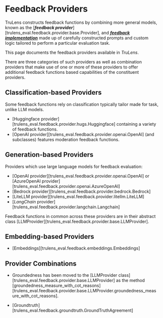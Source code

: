 # Feedback Providers

TruLens constructs feedback functions by combining more general models, known as
the [**_feedback provider_**][trulens_eval.feedback.provider.base.Provider], and
[**_feedback implementation_**](../feedback_implementations/index.md) made up of
carefully constructed prompts and custom logic tailored to perform a particular
evaluation task.

This page documents the feedback providers available in _TruLens_.

There are three categories of such providers as well as combination providers
that make use of one or more of these providers to offer additional feedback
functions based capabilities of the constituent providers.

## Classification-based Providers

Some feedback functions rely on classification typically tailor made for task, unlike LLM models.

- [Huggingface provider][trulens_eval.feedback.provider.hugs.Huggingface]
  containing a variety of feedback functions.
- [OpenAI provider][trulens_eval.feedback.provider.openai.OpenAI] (and
  subclasses) features moderation feedback functions.

## Generation-based Providers

Providers which use large language models for feedback evaluation:

- [OpenAI provider][trulens_eval.feedback.provider.openai.OpenAI] or
  [AzureOpenAI provider][trulens_eval.feedback.provider.openai.AzureOpenAI]
- [Bedrock provider][trulens_eval.feedback.provider.bedrock.Bedrock]
- [LiteLLM provider][trulens_eval.feedback.provider.litellm.LiteLLM]
- [_LangChain_ provider][trulens_eval.feedback.provider.langchain.Langchain]

Feedback functions in common across these providers are in their abstract class
[LLMProvider][trulens_eval.feedback.provider.base.LLMProvider].

## Embedding-based Providers

- [Embeddings][trulens_eval.feedback.embeddings.Embeddings]

## Provider Combinations

- Groundedness has been moved to the [LLMProvider
  class][trulens_eval.feedback.provider.base.LLMProvider] as the method
  [groundedness_measure_with_cot_reasons][trulens_eval.feedback.provider.base.LLMProvider.groundedness_measure_with_cot_reasons].

- [Groundtruth][trulens_eval.feedback.groundtruth.GroundTruthAgreement]
